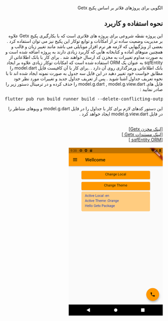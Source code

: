 <div dir="rtl">


الگویی برای پروژهای فلاتر بر اساس پکیج Getx

<h2>
نحوه استفاده و کاربرد
</h2>
<p style='text-align="justify"'>
این پروژه نقطه شروعی برای پروژه های فلاتری است که با بکارگیری  پکیج Getx علاوه بر مدیریت وضعیت ساده تر از امکانات و توابع توکار این پکیج نیز می توان استفاده کرد . بعضی از ویژگیهایی که لازمه هر نرم افزار موبایلی می باشد مانند تغییر زبان و قالب و همچنین منوهای آماده و کتابخانه هایی که کاربرد زیادی دارند به پروژه اضافه شده است و به صورت مداوم تغییرات به مخزن کد ارسال خواهند شد .
برای کار با بانک اطلاعاتی از sqfEntity به عنوان یک ORM استفاده شده است که امکانات توکار زیادی علاوه بر ایجاد بانک اطلاعاتی ورمزگذاری روی آن دارد .  .برای کار با آن کافیست فایل model.dart را مطابق خواست خود تغییر دهید در این فایل سه جدول به صورت نمونه ایجاد شده اند تا با نحوه تعریف جداول آشنا شوید . پس از تعریف جداول جدید و تغییرات مورد نظر خود فایل های model.g.dart , model.g.view.dart را حذف کرده و در ترمینال دستور زیر را صادر نمایید :
<br/>
<pre dir="ltr">
flutter pub run build_runner build --delete-conflicting-outputs
</pre>
این دستور  کدهای لازم برای کار با جداول را در فایل model.g.dart و ویوهای متناظر را در فایل model.g.view.dart ایجاد خواهد کرد . 
</p>
<br/>
<a href='https://github.com/jonataslaw/getx'> 
  [لینک مخزن Getx]</a>
<br/>
<a  href='https://github.com/jonataslaw/getx/blob/master/documentation/en_US/state_management.md#simple-state-manager'> [لینک مستندات Getx ]</a>
<br/>
<a  href='https://github.com/hhtokpinar/sqfEntity'> [sqfEntity ORM ]</a>
<br/>
<br/>
<img width='300px' height='533px' src='https://github.com/master11641/base_flutter_app/blob/master/images/image1.png' alt='snapshot' />

</div>